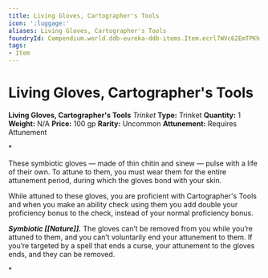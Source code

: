 ```yaml
---
title: Living Gloves, Cartographer's Tools
icon: ':luggage:'
aliases: Living Gloves, Cartographer's Tools
foundryId: Compendium.world.ddb-eureka-ddb-items.Item.ecrl7WVc62EmTPKh
tags:
- Item
---
```


# Living Gloves, Cartographer's Tools

**Living Gloves, Cartographer's Tools**
_Trinket_
**Type:** Trinket
**Quantity:** 1
**Weight:** N/A
**Price:** 100 gp
**Rarity:** Uncommon
**Attunement:** Requires Attunement

*<p>These symbiotic gloves — made of thin chitin and sinew — pulse with a life of their own. To attune to them, you must wear them for the entire attunement period, during which the gloves bond with your skin.

While attuned to these gloves, you are proficient with Cartographer's Tools and when you make an ability check using them you add double your proficiency bonus to the check, instead of your normal proficiency bonus.

***Symbiotic [[Nature]].*** The gloves can’t be removed from you while you’re attuned to them, and you can’t voluntarily end your attunement to them. If you’re targeted by a spell that ends a curse, your attunement to the gloves ends, and they can be removed.</p>*